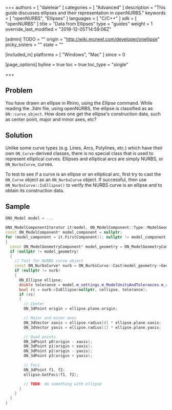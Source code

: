 +++
authors = [ "dalelear" ]
categories = [ "Advanced" ]
description = "This guide discusses ellipses and their representation in openNURBS."
keywords = [ "openNURBS", "Ellipses" ]
languages = [ "C/C++" ]
sdk = [ "openNURBS" ]
title = "Data from Ellipses"
type = "guides"
weight = 1
override_last_modified = "2018-12-05T14:59:06Z"

[admin]
TODO = ""
origin = "http://wiki.mcneel.com/developer/onellipse"
picky_sisters = ""
state = ""

[included_in]
platforms = [ "Windows", "Mac" ]
since = 0

[page_options]
byline = true
toc = true
toc_type = "single"

+++

 
## Problem

You have drawn an ellipse in Rhino, using the *Ellipse* command.  While reading the *.3dm* file, using openNURBS, the ellipse is classified as as `ON::curve_object`.  How does one get the ellipse's construction data, such as center point, major and minor axes, etc?

## Solution

Unlike some curve types (e.g. Lines, Arcs, Polylines, etc.) which have their own `ON_Curve`-derived classes, there is no special class that is used to represent elliptical curves.  Ellipses and elliptical arcs are simply NURBS, or `ON_NurbsCurve`, curves.

To test to see if a curve is an ellipse or an elliptical arc, first try to cast the `ON_Curve` object as an `ON_NurbsCurve` object.  If successful, then use `ON_NurbsCurve::IsEllipse()` to verify the NURBS curve is an ellipse and to obtain its construction data.

## Sample

```cpp
ONX_Model model = ...

ONX_ModelComponentIterator it(model, ON_ModelComponent::Type::ModelGeometry);
const ON_ModelComponent* model_component = nullptr;
for (model_component = it.FirstComponent(); nullptr != model_component; model_component = it.NextComponent())
{
  const ON_ModelGeometryComponent* model_geometry = ON_ModelGeometryComponent::Cast(model_component);
  if (nullptr != model_geometry)
  {
    // Test for NURBS curve object
    const ON_NurbsCurve* nurb = ON_NurbsCurve::Cast(model_geometry->Geometry(nullptr));
    if (nullptr != nurb)
    {
      ON_Ellipse ellipse;
      double tolerance = model.m_settings.m_ModelUnitsAndTolerances.m_absolute_tolerance;
      bool rc = nurb->IsEllipse(nullptr, &ellipse, tolerance);
      if (rc)
      {
        // Center
        ON_3dPoint origin = ellipse.plane.origin;

        // Major and minor axes
        ON_3dVector xaxis = ellipse.radius[0] * ellipse.plane.xaxis;
        ON_3dVector yaxis = ellipse.radius[1] * ellipse.plane.yaxis;

        // Quad points
        ON_3dPoint p0(origin - xaxis);
        ON_3dPoint p1(origin + xaxis);
        ON_3dPoint p2(origin - yaxis);
        ON_3dPoint p3(origin + yaxis);

        // Foci
        ON_3dPoint f1, f2;
        ellipse.GetFoci(f1, f2);

        // TODO: do something with ellipse
      }
    }
  }
}
```
